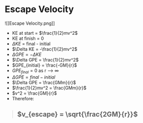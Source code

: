 # Escape Velocity

![[Escape Velocity.png]]

- KE at start = $\frac{1}{2}mv^2$
- KE at finish = 0
- $\Delta KE$ = final - initial
- $\Delta KE = -\frac{1}{2}mv^2$
- $\Delta GPE = -\Delta KE$
- $\Delta GPE = \frac{1}{2}mv^2$
- $GPE_{initial} = \frac{-GM}{r}$
- $GPE_{final} = 0$ as r --> ∞
- $\Delta GPE = final - initial$
- $\Delta GPE = \frac{GMm}{r}$
- $\frac{1}{2}mv^2 = \frac{GMm}{r}$
- $v^2 = \frac{GM}{r}$
- Therefore:

> $v_{escape} = \sqrt{\frac{2GM}{r}}$
> -
